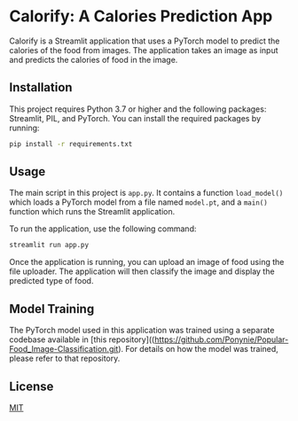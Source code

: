 # Calorify: A Calories Prediction App

Calorify is a Streamlit application that uses a PyTorch model to predict the calories of the food from images. The application takes an image as input and predicts the calories of food in the image.

## Installation

This project requires Python 3.7 or higher and the following packages: Streamlit, PIL, and PyTorch. You can install the required packages by running:
```bash
pip install -r requirements.txt
```

## Usage

The main script in this project is `app.py`. It contains a function `load_model()` which loads a PyTorch model from a file named `model.pt`, and a `main()` function which runs the Streamlit application.

To run the application, use the following command:
```bash
streamlit run app.py
```
Once the application is running, you can upload an image of food using the file uploader. The application will then classify the image and display the predicted type of food.

## Model Training

The PyTorch model used in this application was trained using a separate codebase available in [this repository]((https://github.com/Ponynie/Popular-Food_Image-Classification.git). For details on how the model was trained, please refer to that repository.


## License

[MIT](https://choosealicense.com/licenses/mit/)
